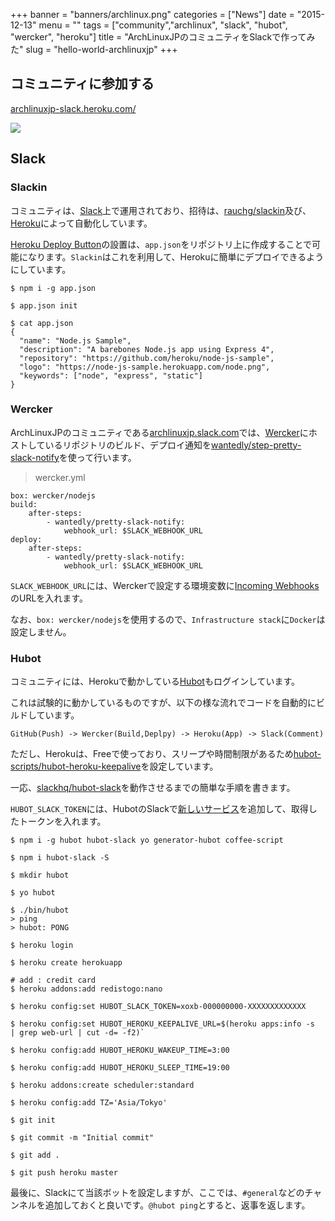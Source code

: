 +++
banner = "banners/archlinux.png"
categories = ["News"]
date = "2015-12-13"
menu = ""
tags = ["community","archlinux", "slack", "hubot", "wercker", "heroku"]
title = "ArchLinuxJPのコミュニティをSlackで作ってみた"
slug = "hello-world-archlinuxjp"
+++

<!--more-->

## コミュニティに参加する 

[archlinuxjp-slack.heroku.com/](//archlinuxjp-slack.heroku.com/)

<a href="//archlinuxjp-slack.heroku.com/"><img src="//archlinuxjp-slack.heroku.com/badge.svg"></a>

## Slack

### Slackin

コミュニティは、[Slack](https://slack.com/)上で運用されており、招待は、[rauchg/slackin](https://github.com/rauchg/slackin)及び、[Heroku](https://dashboard.heroku.com/)によって自動化しています。

[Heroku Deploy Button](https://devcenter.heroku.com/articles/heroku-button)の設置は、`app.json`をリポジトリ上に作成することで可能になります。`Slackin`はこれを利用して、Herokuに簡単にデプロイできるようにしています。

```
$ npm i -g app.json

$ app.json init

$ cat app.json
{
  "name": "Node.js Sample",
  "description": "A barebones Node.js app using Express 4",
  "repository": "https://github.com/heroku/node-js-sample",
  "logo": "https://node-js-sample.herokuapp.com/node.png",
  "keywords": ["node", "express", "static"]
}
```

### Wercker

ArchLinuxJPのコミュニティである[archlinuxjp.slack.com](archlinuxjp.slack.com)では、[Wercker](https://wercker.com/)にホストしているリポジトリのビルド、デプロイ通知を[wantedly/step-pretty-slack-notify](https://github.com/wantedly/step-pretty-slack-notify)を使って行います。

> wercker.yml 

```
box: wercker/nodejs
build:
    after-steps:
        - wantedly/pretty-slack-notify:
            webhook_url: $SLACK_WEBHOOK_URL
deploy:
    after-steps:
        - wantedly/pretty-slack-notify:
            webhook_url: $SLACK_WEBHOOK_URL
```

`SLACK_WEBHOOK_URL`には、Werckerで設定する環境変数に[Incoming Webhooks](https://api.slack.com/incoming-webhooks)のURLを入れます。

なお、`box: wercker/nodejs`を使用するので、`Infrastructure stack`に`Docker`は設定しません。


### Hubot

コミュニティには、Herokuで動かしている[Hubot](https://hubot.github.com/)もログインしています。

これは試験的に動かしているものですが、以下の様な流れでコードを自動的にビルドしています。

```
GitHub(Push) -> Wercker(Build,Deplpy) -> Heroku(App) -> Slack(Comment)
```

ただし、Herokuは、Freeで使っており、スリープや時間制限があるため[hubot-scripts/hubot-heroku-keepalive](https://github.com/hubot-scripts/hubot-heroku-keepalive)を設定しています。

一応、[slackhq/hubot-slack](https://github.com/slackhq/hubot-slack)を動作させるまでの簡単な手順を書きます。

`HUBOT_SLACK_TOKEN`には、HubotのSlackで[新しいサービス](https://archlinuxjp.slack.com/services/new)を追加して、取得したトークンを入れます。

```
$ npm i -g hubot hubot-slack yo generator-hubot coffee-script

$ npm i hubot-slack -S

$ mkdir hubot

$ yo hubot

$ ./bin/hubot
> ping
> hubot: PONG

$ heroku login

$ heroku create herokuapp

# add : credit card
$ heroku addons:add redistogo:nano

$ heroku config:set HUBOT_SLACK_TOKEN=xoxb-000000000-XXXXXXXXXXXXX

$ heroku config:set HUBOT_HEROKU_KEEPALIVE_URL=$(heroku apps:info -s  | grep web-url | cut -d= -f2)`

$ heroku config:add HUBOT_HEROKU_WAKEUP_TIME=3:00

$ heroku config:add HUBOT_HEROKU_SLEEP_TIME=19:00

$ heroku addons:create scheduler:standard

$ heroku config:add TZ='Asia/Tokyo'

$ git init

$ git commit -m "Initial commit"

$ git add .

$ git push heroku master
```

最後に、Slackにて当該ボットを設定しますが、ここでは、`#general`などのチャンネルを追加しておくと良いです。`@hubot ping`とすると、返事を返します。

